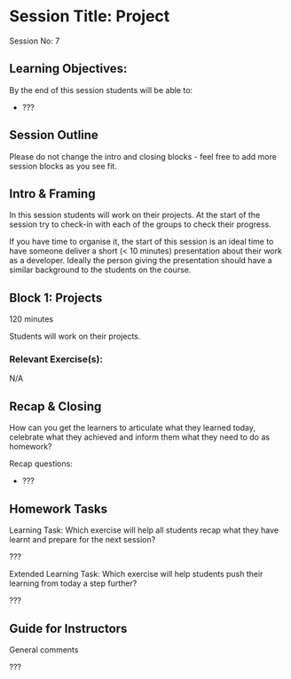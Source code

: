 # Session Title: Project

Session No: 7
 
## Learning Objectives:

By the end of this session students will be able to:

- ???


## Session Outline

Please do not change the intro and closing blocks - feel free to add more session blocks as you see fit.


## Intro & Framing

In this session students will work on their projects. At the start of the session try to check-in with each of the groups to check their progress. 

If you have time to organise it, the start of this session is an ideal time to have someone deliver a short (< 10 minutes) presentation about their work as a developer. Ideally the person giving the presentation should have a similar background to the students on the course. 

## Block 1: Projects 

120 minutes

Students will work on their projects. 

### Relevant Exercise(s):

N/A


## Recap & Closing
How can you get the learners to articulate what they learned today, celebrate what they achieved and inform them what they need to do as homework?

Recap questions:
- ???


## Homework Tasks

Learning Task: 
Which exercise will help all students recap what they have learnt and prepare for the next session?

???


Extended Learning Task:
Which exercise will help students push their learning from today a step further?

???

## Guide for Instructors 

General comments

???
